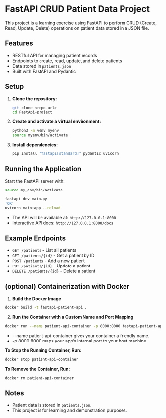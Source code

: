 # FastAPI CRUD Patient Data Project

This project is a learning exercise using FastAPI to perform CRUD (Create, Read, Update, Delete) operations on patient data stored in a JSON file.

## Features

- RESTful API for managing patient records
- Endpoints to create, read, update, and delete patients
- Data stored in `patients.json`
- Built with FastAPI and Pydantic

## Setup

1. **Clone the repository:**
   ```bash
   git clone <repo-url>
   cd FastApi-project
   ```

2. **Create and activate a virtual environment:**
   ```bash
   python3 -m venv myenv
   source myenv/bin/activate
   ```

3. **Install dependencies:**
   ```bash
   pip install "fastapi[standard]" pydantic uvicorn
   ```

## Running the Application

Start the FastAPI server with:

```bash
source my_env/bin/activate
```

```bash
fastapi dev main.py
'OR'
uvicorn main:app --reload
```

- The API will be available at: `http://127.0.0.1:8000`
- Interactive API docs: `http://127.0.0.1:8000/docs`

## Example Endpoints

- `GET /patients` - List all patients
- `GET /patients/{id}` - Get a patient by ID
- `POST /patients` - Add a new patient
- `PUT /patients/{id}` - Update a patient
- `DELETE /patients/{id}` - Delete a patient

## (optional) Containerization with Docker

1. **Build the Docker Image**
```bash
docker build -t fastapi-patient-api .
```

2. **Run the Container with a Custom Name and Port Mapping**
```bash
docker run --name patient-api-container -p 8000:8000 fastapi-patient-api
```

- --name patient-api-container gives your container a friendly name.
- -p 8000:8000 maps your app’s internal port to your host machine.

**To Stop the Running Container, Run:**
```bash
docker stop patient-api-container
```

**To Remove the Container, Run:**
```bash
docker rm patient-api-container
```

## Notes

- Patient data is stored in `patients.json`.
- This project is for learning and demonstration purposes.
